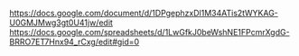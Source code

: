 https://docs.google.com/document/d/1DPgephzxDl1M34ATis2tWYKAG-U0GMJMwg3gt0U41jw/edit
https://docs.google.com/spreadsheets/d/1LwGfkJ0beWshNE1FPcmrXgdG-BRRO7ET7Hnx94_rCxg/edit#gid=0